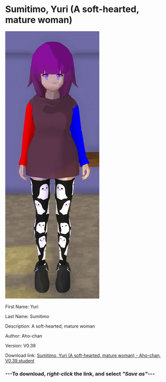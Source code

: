 # Sumitimo, Yuri (A soft-hearted, mature woman)

<img src = "https://raw.githubusercontent.com/Arbiter1223/Daigaku-Gurashi-Custom-Students/master/Students/Files/Sumitimo%2C%20Yuri%20(A%20soft-hearted%2C%20mature%20woman).png">

First Name: Yuri

Last Name: Sumitimo

Description: A soft-hearted, mature woman

Author: Aho-chan

Version: V0.39

Download link: <a href="https://raw.githubusercontent.com/Arbiter1223/Daigaku-Gurashi-Custom-Students/master/Students/Files/Sumitimo%2C%20Yuri%20(A%20soft-hearted%2C%20mature%20woman)%20-%20Aho-chan%2C%20V0.39.student">Sumitimo, Yuri (A soft-hearted, mature woman) - Aho-chan, V0.39.student</a>

### ---**To download, _right-click_ the link, and select _"Save as"_**---
